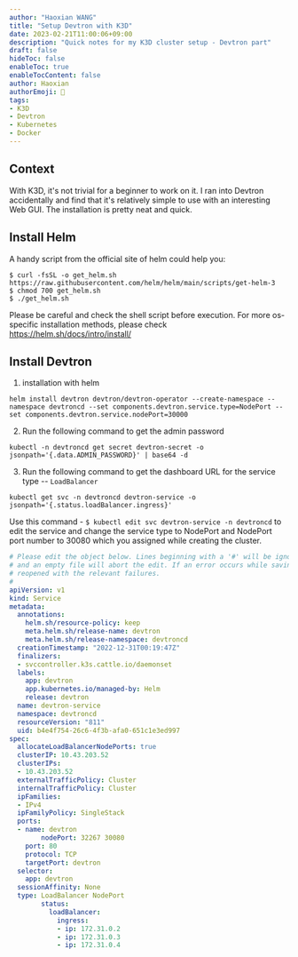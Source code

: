 ```yaml
---
author: "Haoxian WANG"
title: "Setup Devtron with K3D"
date: 2023-02-21T11:00:06+09:00
description: "Quick notes for my K3D cluster setup - Devtron part"
draft: false
hideToc: false
enableToc: true
enableTocContent: false
author: Haoxian
authorEmoji: 👻
tags: 
- K3D
- Devtron
- Kubernetes 
- Docker
---
```


## Context
With K3D, it's not trivial for a beginner to work on it. I ran into Devtron accidentally and find that it's relatively simple to use with an interesting Web GUI. The installation is pretty neat and quick. 

## Install Helm 
A handy script from the official site of helm could help you: 
```shell
$ curl -fsSL -o get_helm.sh https://raw.githubusercontent.com/helm/helm/main/scripts/get-helm-3
$ chmod 700 get_helm.sh
$ ./get_helm.sh
```
Please be careful and check the shell script before execution. 
For more os-specific installation methods, please check https://helm.sh/docs/intro/install/ 

## Install Devtron 

1. installation with helm
```shell
helm install devtron devtron/devtron-operator --create-namespace --namespace devtroncd --set components.devtron.service.type=NodePort --set components.devtron.service.nodePort=30000
```

2. Run the following command to get the admin password 
```shell
kubectl -n devtroncd get secret devtron-secret -o jsonpath='{.data.ADMIN_PASSWORD}' | base64 -d
```

3. Run the following command to get the dashboard URL for the service type -- `LoadBalancer` 
```shell
kubectl get svc -n devtroncd devtron-service -o jsonpath='{.status.loadBalancer.ingress}'
```
Use this command - `$ kubectl edit svc devtron-service -n devtroncd` to edit the service and change the service type to NodePort and NodePort port number to 30080 which you assigned while creating the cluster.
```YAML
# Please edit the object below. Lines beginning with a '#' will be ignored,
# and an empty file will abort the edit. If an error occurs while saving this file will be
# reopened with the relevant failures.
#
apiVersion: v1
kind: Service
metadata:
  annotations:
    helm.sh/resource-policy: keep
    meta.helm.sh/release-name: devtron
    meta.helm.sh/release-namespace: devtroncd
  creationTimestamp: "2022-12-31T00:19:47Z"
  finalizers:
  - svccontroller.k3s.cattle.io/daemonset
  labels:
    app: devtron
    app.kubernetes.io/managed-by: Helm
    release: devtron
  name: devtron-service
  namespace: devtroncd
  resourceVersion: "811"
  uid: b4e4f754-26c6-4f3b-afa0-651c1e3ed997
spec:
  allocateLoadBalancerNodePorts: true
  clusterIP: 10.43.203.52
  clusterIPs:
  - 10.43.203.52
  externalTrafficPolicy: Cluster
  internalTrafficPolicy: Cluster
  ipFamilies:
  - IPv4
  ipFamilyPolicy: SingleStack
  ports:
  - name: devtron
		nodePort: 32267 30080
    port: 80
    protocol: TCP
    targetPort: devtron
  selector:
    app: devtron
  sessionAffinity: None
  type: LoadBalancer NodePort
		status:
		  loadBalancer:
		    ingress:
		    - ip: 172.31.0.2
		    - ip: 172.31.0.3
		    - ip: 172.31.0.4
```

